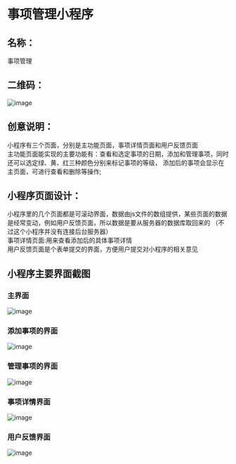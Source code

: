 # 事项管理小程序

## 名称：
事项管理

## 二维码：
![image](https://github.com/panxiaomian/pxm/blob/master/erweima.jpg)


## 创意说明：
小程序有三个页面，分别是主功能页面，事项详情页面和用户反馈页面<br>
主功能页面能实现的主要功能有：查看和选定事项的日期，添加和管理事项，同时还可以选定绿、黄、红三种颜色分别来标记事项的等级，
添加后的事项会显示在主页面，可进行查看和删除等操作;</br>



## 小程序页面设计：
小程序里的几个页面都是可滚动界面，数据由js文件的数组提供，某些页面的数据是经常变动，例如用户反馈页面，所以数据是要从服务器的数据库取回来的
（不过这个小程序并没有连接后台服务器）<br>
事项详情页面:用来查看添加后的具体事项详情<br/>
用户反馈页面是个表单提交的界面，方便用户提交对小程序的相关意见<br/>


## 小程序主要界面截图
### 主界面
![image](https://github.com/panxiaomian/pxm/blob/master/shouye.png)

### 添加事项的界面
![image](https://github.com/panxiaomian/pxm/blob/master/tianjiaye.png)

### 管理事项的界面
![image](https://github.com/panxiaomian/pxm/blob/master/zym.png)

### 事项详情界面
![image](https://github.com/panxiaomian/pxm/blob/master/xiangqing.png)

### 用户反馈界面
![image](https://github.com/panxiaomian/pxm/blob/master/fankui.png)


